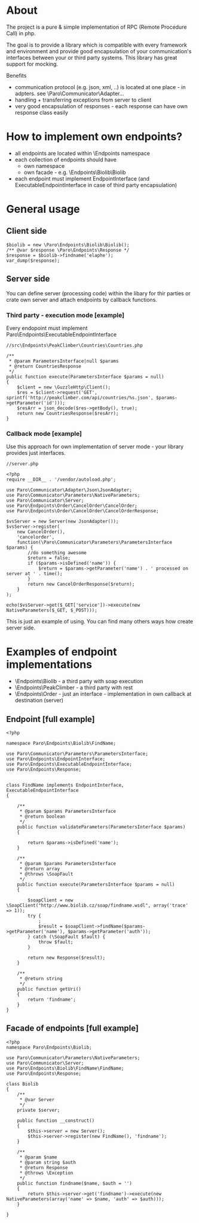 # About

The project is a pure &amp; simple implementation of RPC (Remote Procedure Call) in php.

The goal is to provide a library which is compatible with every framework and environment and provide good encapsulation 
of your communication's interfaces between your or third party systems. This library has great support for mocking.

Benefits
- communication protocol (e.g. json, xml, ..) is located at one place - in adpters. see \Paro\Communicator\Adapter\...
- handling + transferring exceptions from server to client
- very good encapsulation of responses - each response can have own response class easily

# How to implement own endpoints?
- all endpoints are located within \Endpoints namespace
- each collection of endpoints should have
    - own namespace
    - own facade - e.g. \Endpoints\Biolib\Biolib
- each endpoint must implement EndpointInterface (and ExecutableEndpointInterface in case of third party encapsulation)

# General usage
## Client side
    $biolib = new \Paro\Endpoints\Biolib\Biolib();
    /** @var $response \Paro\Endpoints\Response */
    $response = $biolib->findname('elaphe');
    var_dump($response);

## Server side
You can define server (processing code) within the libary for thir parties or crate own server and attach endpoints 
by callback functions.
    
### Third party - execution mode [example]
Every endopoint must implement Paro\Endpoints\ExecutableEndpointInterface

    //src\Endpoints\PeakClimber\Countries\Countries.php
    
    /**
     * @param ParametersInterface|null $params
     * @return CountriesResponse
     */
    public function execute(ParametersInterface $params = null)
    {
        $client = new \GuzzleHttp\Client();
        $res = $client->request('GET', sprintf('http://peakclimber.com/api/countries/%s.json', $params->getParameter('id')));
        $resArr = json_decode($res->getBody(), true);
        return new CountriesResponse($resArr);
    }


### Callback mode [example]
Use this approach for own implementation of server mode - your library provides just interfaces.

    //server.php
    
    <?php
    require __DIR__ . '/vendor/autoload.php';
    
    use Paro\Communicator\Adapter\Json\JsonAdapter;
    use Paro\Communicator\Parameters\NativeParameters;
    use Paro\Communicator\Server;
    use Paro\Endpoints\Order\CancelOrder\CancelOrder;
    use Paro\Endpoints\Order\CancelOrder\CancelOrderResponse;
    
    $vsServer = new Server(new JsonAdapter());
    $vsServer->register(
        new CancelOrder(),
        'cancelorder',
        function(\Paro\Communicator\Parameters\ParametersInterface $params) {
            //do something awesome
            $return = false;
            if ($params->isDefined('name')) {
                $return = $params->getParameter('name') . ' processed on server at ' . time();
            }
            return new CancelOrderResponse($return);
        }
    );
    
    echo($vsServer->get($_GET['service'])->execute(new NativeParameters($_GET, $_POST)));
    
This is just an example of using. You can find many others ways how create server side.


# Examples of endpoint implementations
- \Endpoints\Biolib - a third party with soap execution
- \Endpoints\PeakClimber - a third party with rest 
- \Endpoints\Order - just an interface - implementation in own callback at destination (server)
    

## Endpoint [full example]
    <?php
    
    namespace Paro\Endpoints\Biolib\FindName;
    
    use Paro\Communicator\Parameters\ParametersInterface;
    use Paro\Endpoints\EndpointInterface;
    use Paro\Endpoints\ExecutableEndpointInterface;
    use Paro\Endpoints\Response;
    
    
    class FindName implements EndpointInterface, ExecutableEndpointInterface
    {
    
        /**
         * @param $params ParametersInterface
         * @return boolean
         */
        public function validateParameters(ParametersInterface $params)
        {
    
            return $params->isDefined('name');
        }
    
        /**
         * @param $params ParametersInterface
         * @return array
         * @throws \SoapFault
         */
        public function execute(ParametersInterface $params = null)
        {
    
            $soapClient = new \SoapClient("http://www.biolib.cz/soap/findname.wsdl", array('trace' => 1));
            try {
                ;
                $result = $soapClient->findName($params->getParameter('name'), $params->getParameter('auth'));
            } catch (\SoapFault $fault) {
                throw $fault;
            }
    
            return new Response($result);
        }
    
        /**
         * @return string
         */
        public function getUri()
        {
            return 'findname';
        }
    }
    
## Facade of endpoints [full example]
    <?php
    namespace Paro\Endpoints\Biolib;
    
    use Paro\Communicator\Parameters\NativeParameters;
    use Paro\Communicator\Server;
    use Paro\Endpoints\Biolib\FindName\FindName;
    use Paro\Endpoints\Response;
    
    class Biolib
    {
        /**
         * @var Server
         */
        private $server;
    
        public function __construct()
        {
            $this->server = new Server();
            $this->server->register(new FindName(), 'findname');
        }
    
        /**
         * @param $name
         * @param string $auth
         * @return Response
         * @throws \Exception
         */
        public function findname($name, $auth = '')
        {
            return $this->server->get('findname')->execute(new NativeParameters(array('name' => $name, 'auth' => $auth)));
        }
    
    }
    